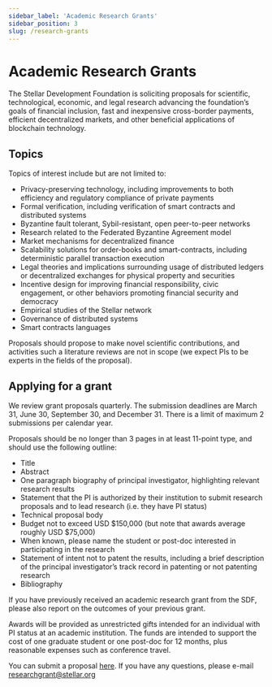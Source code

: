 ```yaml
---
sidebar_label: 'Academic Research Grants'
sidebar_position: 3
slug: /research-grants
---
```


# Academic Research Grants

The Stellar Development Foundation is soliciting proposals for scientific, technological, economic, and legal research advancing the foundation’s goals of financial inclusion, fast and inexpensive cross-border payments, efficient decentralized markets, and other beneficial applications of blockchain technology.

## Topics

Topics of interest include but are not limited to:
- Privacy-preserving technology, including improvements to both efficiency and regulatory compliance of private payments
- Formal verification, including verification of smart contracts and distributed systems
- Byzantine fault tolerant, Sybil-resistant, open peer-to-peer networks
- Research related to the Federated Byzantine Agreement model
- Market mechanisms for decentralized finance
- Scalability solutions for order-books and smart-contracts, including deterministic parallel transaction execution
- Legal theories and implications surrounding usage of distributed ledgers or decentralized exchanges for physical property and securities
- Incentive design for improving financial responsibility, civic engagement, or other behaviors promoting financial security and democracy
- Empirical studies of the Stellar network
- Governance of distributed systems
- Smart contracts languages

Proposals should propose to make novel scientific contributions, and activities such a literature reviews are not in scope (we expect PIs to be experts in the fields of the proposal).

## Applying for a grant

We review grant proposals quarterly.
The submission deadlines are March 31, June 30, September 30, and December 31.
There is a limit of maximum 2 submissions per calendar year.

Proposals should be no longer than 3 pages in at least 11-point type, and should use the following outline:

- Title
- Abstract
- One paragraph biography of principal investigator, highlighting relevant research results
- Statement that the PI is authorized by their institution to submit research proposals and to lead research (i.e. they have PI status)
- Technical proposal body
- Budget not to exceed USD $150,000 (but note that awards average roughly USD $75,000)
- When known, please name the student or post-doc interested in participating in the research
- Statement of intent not to patent the results, including a brief description of the principal investigator’s track record in patenting or not patenting research
- Bibliography

If you have previously received an academic research grant from the SDF, please also report on the outcomes of your previous grant.

Awards will be provided as unrestricted gifts intended for an individual with PI status at an academic institution.
The funds are intended to support the cost of one graduate student or one post-doc for 12 months, plus reasonable expenses such as conference travel.

You can submit a proposal [here](https://airtable.com/appcw1NHfQWrND52S/pag9GucC8EJ8ptMQ7/form).
If you have any questions, please e-mail researchgrant@stellar.org
